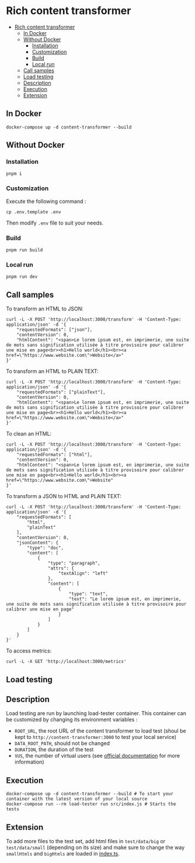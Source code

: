 # Rich content transformer

- [Rich content transformer](#rich-content-transformer)
  - [In Docker](#in-docker)
  - [Without Docker](#without-docker)
    - [Installation](#installation)
    - [Customization](#customization)
    - [Build](#build)
    - [Local run](#local-run)
  - [Call samples](#call-samples)
  - [Load testing](#load-testing)
  - [Description](#description)
  - [Execution](#execution)
  - [Extension](#extension)



## In Docker


```shell
docker-compose up -d content-transformer --build
```

## Without Docker
### Installation

```shell
pnpm i
```

### Customization

Execute the following command :

```shell
cp .env.template .env
```

Then modify `.env` file to suit your needs.

### Build

```shell
pnpm run build
```

### Local run

```shell
pnpm run dev
```

## Call samples

To transform an HTML to JSON:

```shell
curl -L -X POST 'http://localhost:3000/transform' -H 'Content-Type: application/json' -d '{
    "requestedFormats": ["json"],
    "contentVersion": 0,
    "htmlContent": "<span>Le lorem ipsum est, en imprimerie, une suite de mots sans signification utilisée à titre provisoire pour calibrer une mise en page<br><h1>Hello world</h1><br><a href=\"https://www.website.com\">Website</a>"
}'
```

To transform an HTML to PLAIN TEXT:

```shell
curl -L -X POST 'http://localhost:3000/transform' -H 'Content-Type: application/json' -d '{
    "requestedFormats": ["plainText"],
    "contentVersion": 0,
    "htmlContent": "<span>Le lorem ipsum est, en imprimerie, une suite de mots sans signification utilisée à titre provisoire pour calibrer une mise en page<br><h1>Hello world</h1><br><a href=\"https://www.website.com\">Website</a>"
}'
```

To clean an HTML:

```shell
curl -L -X POST 'http://localhost:3000/transform' -H 'Content-Type: application/json' -d '{
    "requestedFormats": ["html"],
    "contentVersion": 0,
    "htmlContent": "<span>Le lorem ipsum est, en imprimerie, une suite de mots sans signification utilisée à titre provisoire pour calibrer une mise en page<br><h1>Hello world</h1><br><a href=\"https://www.website.com\">Website"
}'
```

To transform a JSON to HTML and PLAIN TEXT:

```shell
curl -L -X POST 'http://localhost:3000/transform' -H 'Content-Type: application/json' -d '{
    "requestedFormats": [
        "html",
        "plainText"
    ],
    "contentVersion": 0,
    "jsonContent": {
        "type": "doc",
        "content": [
            {
                "type": "paragraph",
                "attrs": {
                    "textAlign": "left"
                },
                "content": [
                    {
                        "type": "text",
                        "text": "Le lorem ipsum est, en imprimerie, une suite de mots sans signification utilisée à titre provisoire pour calibrer une mise en page"
                    }
                ]
            }
        ]
    }
}'
```

To access metrics:

```shell
curl -L -X GET 'http://localhost:3000/metrics'
```

## Load testing

## Description

Load testing are run by launching load-tester container. This container can be customized by changing its environment variables :
- `ROOT_URL`, the root URL of the content transformer to load test (shoul be kept to `http://content-transformer:3000` to test your local service)
- `DATA_ROOT_PATH`, should not be changed
- `DURATION`, the duration of the test
- `VUS`, the number of virtual users (see [official documentation](https://k6.io/docs/get-started/running-k6/) for more information)


## Execution

```shell
docker-compose up -d content-transformer --build # To start your container with the latest version of your local source
docker-compose run --rm load-tester run src/index.js # Starts the tests
```

## Extension

To add more files to the test set, add html files in `test/data/big` or `test/data/small` (depending on its size) and make sure to change the way `smallHtmls` and `bigHtmls` are loaded in [index.ts](./index.ts).